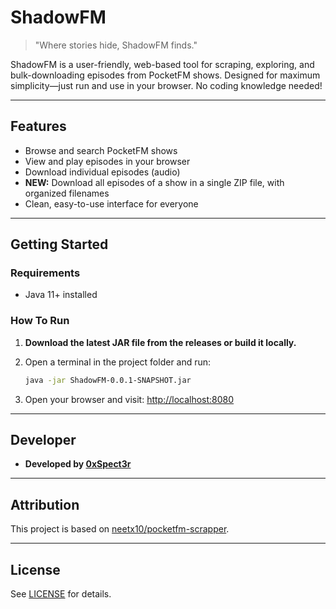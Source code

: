 # ShadowFM

> "Where stories hide, ShadowFM finds."

ShadowFM is a user-friendly, web-based tool for scraping, exploring, and bulk-downloading episodes from PocketFM shows. Designed for maximum simplicity—just run and use in your browser. No coding knowledge needed!

---

## Features

- Browse and search PocketFM shows
- View and play episodes in your browser
- Download individual episodes (audio)
- **NEW:** Download all episodes of a show in a single ZIP file, with organized filenames
- Clean, easy-to-use interface for everyone

---

## Getting Started

### Requirements

- Java 11+ installed

### How To Run

1. **Download the latest JAR file from the releases or build it locally.**
2. Open a terminal in the project folder and run:

   ```bash
   java -jar ShadowFM-0.0.1-SNAPSHOT.jar
   ```

3. Open your browser and visit: [http://localhost:8080](http://localhost:8080)

---

## Developer

- **Developed by [0xSpect3r](https://github.com/0xSpect3r/)**

---

## Attribution

This project is based on [neetx10/pocketfm-scrapper](https://github.com/neetx10/pocketfm-scrapper/).

---

## License

See [LICENSE](LICENSE) for details.

